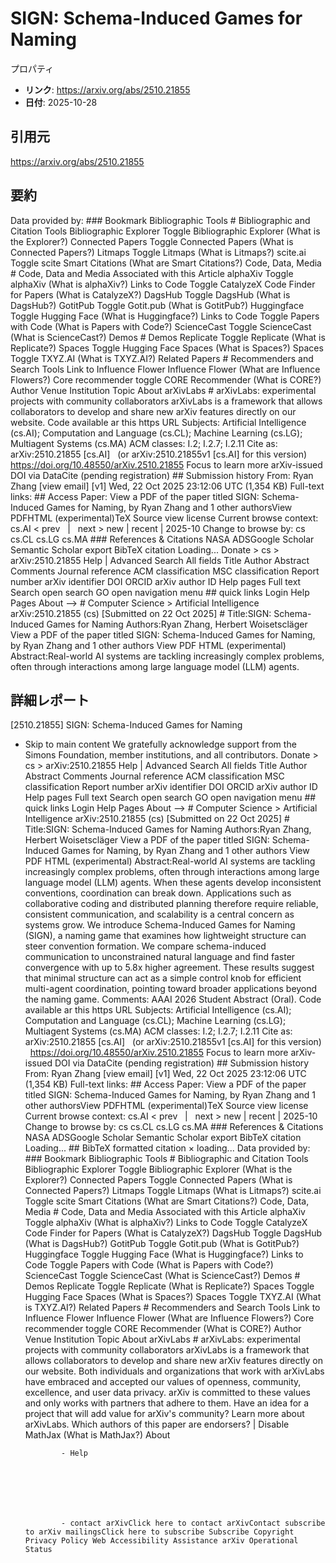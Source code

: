 # SIGN: Schema-Induced Games for Naming

プロパティ  
- **リンク**: https://arxiv.org/abs/2510.21855  
- **日付**: 2025-10-28  

## 引用元
https://arxiv.org/abs/2510.21855

## 要約
Data provided by: ### Bookmark Bibliographic Tools # Bibliographic and Citation Tools Bibliographic Explorer Toggle Bibliographic Explorer (What is the Explorer?) Connected Papers Toggle Connected Papers (What is Connected Papers?) Litmaps Toggle Litmaps (What is Litmaps?) scite.ai Toggle scite Smart Citations (What are Smart Citations?) Code, Data, Media # Code, Data and Media Associated with this Article alphaXiv Toggle alphaXiv (What is alphaXiv?) Links to Code Toggle CatalyzeX Code Finder for Papers (What is CatalyzeX?) DagsHub Toggle DagsHub (What is DagsHub?) GotitPub Toggle Gotit.pub (What is GotitPub?) Huggingface Toggle Hugging Face (What is Huggingface?) Links to Code Toggle Papers with Code (What is Papers with Code?) ScienceCast Toggle ScienceCast (What is ScienceCast?) Demos # Demos Replicate Toggle Replicate (What is Replicate?) Spaces Toggle Hugging Face Spaces (What is Spaces?) Spaces Toggle TXYZ.AI (What is TXYZ.AI?) Related Papers # Recommenders and Search Tools Link to Influence Flower Influence Flower (What are Influence Flowers?) Core recommender toggle CORE Recommender (What is CORE?) Author Venue Institution Topic About arXivLabs # arXivLabs: experimental projects with community collaborators arXivLabs is a framework that allows collaborators to develop and share new arXiv features directly on our website. Code available ar this https URL Subjects: Artificial Intelligence (cs.AI); Computation and Language (cs.CL); Machine Learning (cs.LG); Multiagent Systems (cs.MA) ACM&nbsp;classes: I.2; I.2.7; I.2.11 Cite as: arXiv:2510.21855 [cs.AI] &nbsp; (or arXiv:2510.21855v1 [cs.AI] for this version) &nbsp; https://doi.org/10.48550/arXiv.2510.21855 Focus to learn more arXiv-issued DOI via DataCite (pending registration) ## Submission history From: Ryan Zhang [view email] [v1] Wed, 22 Oct 2025 23:12:06 UTC (1,354 KB) Full-text links: ## Access Paper: View a PDF of the paper titled SIGN: Schema-Induced Games for Naming, by Ryan Zhang and 1 other authorsView PDFHTML (experimental)TeX Source view license Current browse context: cs.AI &lt;&nbsp;prev &nbsp; | &nbsp; next&nbsp;&gt; new | recent | 2025-10 Change to browse by: cs cs.CL cs.LG cs.MA ### References &amp; Citations NASA ADSGoogle Scholar Semantic Scholar export BibTeX citation Loading... Donate &gt; cs &gt; arXiv:2510.21855 Help | Advanced Search All fields Title Author Abstract Comments Journal reference ACM classification MSC classification Report number arXiv identifier DOI ORCID arXiv author ID Help pages Full text Search open search GO open navigation menu ## quick links Login Help Pages About --> # Computer Science > Artificial Intelligence arXiv:2510.21855 (cs) [Submitted on 22 Oct 2025] # Title:SIGN: Schema-Induced Games for Naming Authors:Ryan Zhang, Herbert Woisetscläger View a PDF of the paper titled SIGN: Schema-Induced Games for Naming, by Ryan Zhang and 1 other authors View PDF HTML (experimental) Abstract:Real-world AI systems are tackling increasingly complex problems, often through interactions among large language model (LLM) agents.

## 詳細レポート
[2510.21855] SIGN: Schema-Induced Games for Naming
  
  - Skip to main content We gratefully acknowledge support from the Simons Foundation, member institutions, and all contributors. Donate &gt; cs &gt; arXiv:2510.21855 Help | Advanced Search All fields Title Author Abstract Comments Journal reference ACM classification MSC classification Report number arXiv identifier DOI ORCID arXiv author ID Help pages Full text Search open search GO open navigation menu ## quick links Login Help Pages About --> # Computer Science > Artificial Intelligence arXiv:2510.21855 (cs) [Submitted on 22 Oct 2025] # Title:SIGN: Schema-Induced Games for Naming Authors:Ryan Zhang, Herbert Woisetscläger View a PDF of the paper titled SIGN: Schema-Induced Games for Naming, by Ryan Zhang and 1 other authors View PDF HTML (experimental) Abstract:Real-world AI systems are tackling increasingly complex problems, often through interactions among large language model (LLM) agents. When these agents develop inconsistent conventions, coordination can break down. Applications such as collaborative coding and distributed planning therefore require reliable, consistent communication, and scalability is a central concern as systems grow. We introduce Schema-Induced Games for Naming (SIGN), a naming game that examines how lightweight structure can steer convention formation. We compare schema-induced communication to unconstrained natural language and find faster convergence with up to 5.8x higher agreement. These results suggest that minimal structure can act as a simple control knob for efficient multi-agent coordination, pointing toward broader applications beyond the naming game. Comments: AAAI 2026 Student Abstract (Oral). Code available ar this https URL Subjects: Artificial Intelligence (cs.AI); Computation and Language (cs.CL); Machine Learning (cs.LG); Multiagent Systems (cs.MA) ACM&nbsp;classes: I.2; I.2.7; I.2.11 Cite as: arXiv:2510.21855 [cs.AI] &nbsp; (or arXiv:2510.21855v1 [cs.AI] for this version) &nbsp; https://doi.org/10.48550/arXiv.2510.21855 Focus to learn more arXiv-issued DOI via DataCite (pending registration) ## Submission history From: Ryan Zhang [view email] [v1] Wed, 22 Oct 2025 23:12:06 UTC (1,354 KB) Full-text links: ## Access Paper: View a PDF of the paper titled SIGN: Schema-Induced Games for Naming, by Ryan Zhang and 1 other authorsView PDFHTML (experimental)TeX Source view license Current browse context: cs.AI &lt;&nbsp;prev &nbsp; | &nbsp; next&nbsp;&gt; new | recent | 2025-10 Change to browse by: cs cs.CL cs.LG cs.MA ### References &amp; Citations NASA ADSGoogle Scholar Semantic Scholar export BibTeX citation Loading... ## BibTeX formatted citation &times; loading... Data provided by: ### Bookmark Bibliographic Tools # Bibliographic and Citation Tools Bibliographic Explorer Toggle Bibliographic Explorer (What is the Explorer?) Connected Papers Toggle Connected Papers (What is Connected Papers?) Litmaps Toggle Litmaps (What is Litmaps?) scite.ai Toggle scite Smart Citations (What are Smart Citations?) Code, Data, Media # Code, Data and Media Associated with this Article alphaXiv Toggle alphaXiv (What is alphaXiv?) Links to Code Toggle CatalyzeX Code Finder for Papers (What is CatalyzeX?) DagsHub Toggle DagsHub (What is DagsHub?) GotitPub Toggle Gotit.pub (What is GotitPub?) Huggingface Toggle Hugging Face (What is Huggingface?) Links to Code Toggle Papers with Code (What is Papers with Code?) ScienceCast Toggle ScienceCast (What is ScienceCast?) Demos # Demos Replicate Toggle Replicate (What is Replicate?) Spaces Toggle Hugging Face Spaces (What is Spaces?) Spaces Toggle TXYZ.AI (What is TXYZ.AI?) Related Papers # Recommenders and Search Tools Link to Influence Flower Influence Flower (What are Influence Flowers?) Core recommender toggle CORE Recommender (What is CORE?) Author Venue Institution Topic About arXivLabs # arXivLabs: experimental projects with community collaborators arXivLabs is a framework that allows collaborators to develop and share new arXiv features directly on our website. Both individuals and organizations that work with arXivLabs have embraced and accepted our values of openness, community, excellence, and user data privacy. arXiv is committed to these values and only works with partners that adhere to them. Have an idea for a project that will add value for arXiv's community? Learn more about arXivLabs. Which authors of this paper are endorsers? | Disable MathJax (What is MathJax?) About

                - Help

              

            
            
              

                - contact arXivClick here to contact arXivContact subscribe to arXiv mailingsClick here to subscribe Subscribe Copyright Privacy Policy Web Accessibility Assistance arXiv Operational Status
